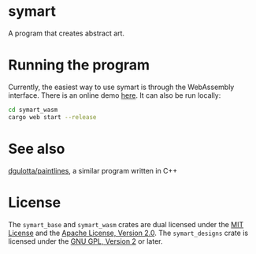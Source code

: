 symart
======

A program that creates abstract art.

Running the program
===================

Currently, the easiest way to use symart is through the WebAssembly interface.
There is an online demo [here](https://dgulotta.github.io/symart_demo/).
It can also be run locally:
```sh
cd symart_wasm
cargo web start --release
```

See also
========
[dgulotta/paintlines](https://github.com/dgulotta/paintlines), a similar program written in C++


License
=======
The `symart_base` and `symart_wasm` crates are dual licensed under the
[MIT License](LICENSE-MIT) and the
[Apache License, Version 2.0](LICENSE-APACHE).  The `symart_designs` crate is
licensed under the [GNU GPL, Version 2](LICENSE-GPL2) or later.
